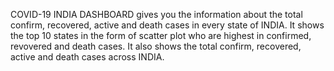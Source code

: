 COVID-19 INDIA DASHBOARD gives you the information about the total confirm, recovered, active and death cases in every state of INDIA.
It shows the top 10 states in the form of scatter plot who are highest in confirmed, revovered and death cases.
It also shows the total confirm, recovered, active and death cases across INDIA.
